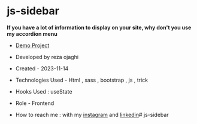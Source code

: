 # js-sidebar
**If you have a lot of information to display on your site, why don't you use my accordion menu**



- [Demo Project]()
 
- Developed by reza ojaghi

- Created - 2023-11-14

- Technologies Used - Html , sass , bootstrap , js , trick 

- Hooks Used : useState 

- Role - Frontend

- How to reach me : with my [instagram](https://www.instagram.com/reza-ojaghi-dro) and [linkedin](https://www.linkedin.com/in/reza-ojaghi-428748280/)# js-sidebar
